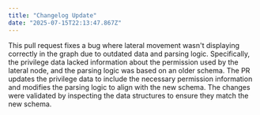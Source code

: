 ```yaml
---
title: "Changelog Update"
date: "2025-07-15T22:13:47.867Z"
---
```


This pull request fixes a bug where lateral movement wasn't displaying correctly in the graph due to outdated data and parsing logic. Specifically, the privilege data lacked information about the permission used by the lateral node, and the parsing logic was based on an older schema. The PR updates the privilege data to include the necessary permission information and modifies the parsing logic to align with the new schema. The changes were validated by inspecting the data structures to ensure they match the new schema.


